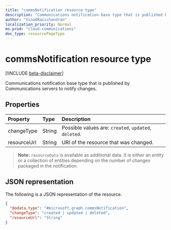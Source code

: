 ```yaml
---
title: "commsNotification resource type"
description: "Communications notification base type that is published by Communications servers to notify changes."
author: "VinodRavichandran"
localization_priority: Normal
ms.prod: "cloud-communications"
doc_type: resourcePageType
---
```


# commsNotification resource type

[!INCLUDE [beta-disclaimer](../../includes/beta-disclaimer.md)]

Communications notification base type that is published by Communications servers to notify changes.

## Properties
| Property	     | Type    | Description                                                |
|:---------------|:--------|:-----------------------------------------------------------|
| changeType     | String  | Possible values are: `created`, `updated`, `deleted`.      |
| resourceUrl       | String  | URI of the resource that was changed.                      |

> **Note:** `resourceData` is available as additional data. It is either an entity or a collection of entities depending on the number of changes packaged in the notification.

## JSON representation

The following is a JSON representation of the resource.

<!-- {
  "blockType": "resource",
  "optionalProperties": [
    "resourceData"
  ],
  "@odata.type": "microsoft.graph.commsNotification",
  "openType": true
}-->
```json
{
  "@odata.type": "#microsoft.graph.commsNotification",
  "changeType": "created | updated | deleted",
  "resourceUrl": "String"
}

```

<!-- uuid: 8fcb5dbc-d5aa-4681-8e31-b001d5168d79
2015-10-25 14:57:30 UTC -->
<!--
{
  "type": "#page.annotation",
  "description": "commsNotification resource",
  "keywords": "",
  "section": "documentation",
  "tocPath": "",
  "suppressions": []
}
-->
